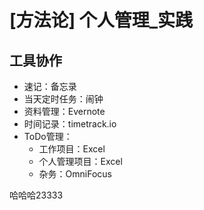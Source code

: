 # [方法论] 个人管理_实践

## 工具协作

- 速记：备忘录
- 当天定时任务：闹钟
- 资料管理：Evernote
- 时间记录：timetrack.io
- ToDo管理：
    - 工作项目：Excel
    - 个人管理项目：Excel
    - 杂务：OmniFocus

哈哈哈23333